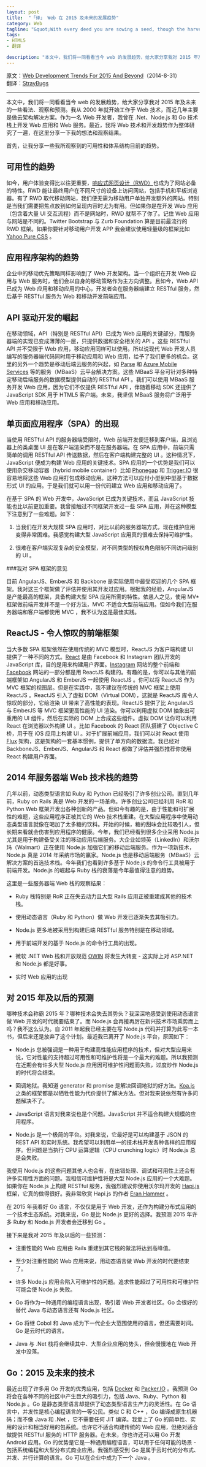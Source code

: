 ```yaml
--- 
layout: post
title:  "「译」 Web 在 2015 及未来的发展趋势"
category: Web
tagline: "&quot;With every deed you are sowing a seed, though the harvest you may not see.&quot; – Ella Wheeler Wilcox"
tags: 
- HTML5
- 翻译

description: "本文中，我们将一同看看当今 web 的发展趋势，给大家分享我对 2015 年及未来的一些看法、观察和预测。我从 2000 年就开始工作于 Web 技术，而近几年主要是做云架构解决方案。作为一名 Web 开发者，我曾在 .Net、Node.js 和 Go 技术栈上开发 Web 应用和 Web 服务。最近，我将 Web 技术和开发趋势作为整体研究了一遍，在这里分享一下我的想法和观察结果。"
---
```


原文：[Web Development Trends For 2015 And Beyond](https://medium.com/@shijuvar/web-development-trends-for-2015-and-beyond-c2d3c1ef5718)（2014-8-31）  
翻译：[StrayBugs](http://crimx.com)

-----

本文中，我们将一同看看当今 web 的发展趋势，给大家分享我对 2015 年及未来的一些看法、观察和预测。我从 2000 年就开始工作于 Web 技术，而近几年主要是做云架构解决方案。作为一名 Web 开发者，我曾在 .Net、Node.js 和 Go 技术栈上开发 Web 应用和 Web 服务。最近，我将 Web 技术和开发趋势作为整体研究了一遍，在这里分享一下我的想法和观察结果。

首先，让我分享一些我所观察到的可用性和体系结构目前的趋势。

可用性的趋势
------------

如今，用户体验变得比以往更重要，[响应式网页设计（RWD）](http://en.wikipedia.org/wiki/Responsive_web_design)也成为了网站必备的特性。RWD 能让最终用户在不同尺寸的设备上访问网站，包括手机和平板浏览器。有了 RWD 取代移动网站，我们便无需为移动用户单独开发额外的网站。特别是当我们需要把焦点放到如何呈现内容时尤为有用。但如果你是在开发 Web 应用（包含着大量 UI 交互流程）而不是网站时，RWD 就帮不了你了。记住 Web 应用与网站是不同的。Twitter Bootstrap 与 Zurb Foundation 算是目前最流行的 RWD 框架。如果你要针对移动用户开发 APP 我会建议使用轻量级的框架比如 [Yahoo Pure CSS](http://purecss.io/) 。

应用程序架构的趋势
------------------

企业中的移动优先策略同样影响到了 Web 开发架构。当一个组织在开发 Web 应用与 Web 服务时，他们会以自身的移动策略作为主方向调整。且如今，Web API 已成为 Web 应用和移动应用的中心，开发者会在服务器端建立 RESTful 服务，然后基于 RESTful 服务为 Web 和移动开发前端应用。

API 驱动开发的崛起
------------------

在移动领域，API（特别是 RESTful API）已成为 Web 应用的关键部分，而服务器端的实现已变成薄薄的一层，只提供数据和安全相关的 API 。这些 RESTful API 并不受限于 Web 应用，移动应用同样可以使用。所以说现代 Web 开发人员编写的服务器端代码同时用于移动应用和 Web 应用，给予了我们更多的机会。这里的另外一个趋势是移动后端云服务的兴起，如 [Parse](https://parse.com/) 和 [Azure Mobile Services](http://azure.microsoft.com/en-us/services/mobile-services/) 等的服务（MBaaS）云平台解决方案。这些 MBaaS 平台可针对多种特定移动后端服务的数据模型提供自动的 RESTful API 。我们可以使用 MBaaS 服务开发 Web 应用，因为它们不仅提供 RESTful API ，伴随着移动 SDK 还提供了 JavaScript SDK 用于 HTML5 客户端。未来，我坚信 MBaaS 服务将广泛用于 Web 应用和移动应用。

单页面应用程序（SPA）的出现
---------------------------

当使用 RESTful API 的服务器端受限时，Web 前端开发便迁移到客户端，且浏览器上的类桌面 UI 是在客户端渲染而不是在服务器端。在 SPA 应用中，前端只需简单的调用 RESTful API 传送数据，然后在客户端构建完整的 UI 。这种情况下，JavaScript 便成为构建 Web 应用的关键技术。SPA 应用的一个优势是我们可以使用杂交移动容器（hybrid mobile container）比如 [Phonegap](http://phonegap.com/) 和 [Trigger.IO](https://trigger.io/) 很容易地将这些 Web 应用打包成移动应用。这种方法可以应付小型到中型基于数据形式 UI 的应用。于是我们就可以用一份代码建立 Web 应用和移动应用了。

在基于 SPA 的 Web 开发中，JavaScript 已成为关键技术，而且 JavaScript 技能也比以前更加重要。我曾接触过不同框架开发过一些 SPA 应用，并在这种模型下注意到了一些难题。如下：

1. 当我们在开发大规模 SPA 应用时，对比以前的服务器端方式，现在维护应用变得非常困难。我感觉构建大型 JavaScript 应用真的很难去保持可维护性。

2. 很难在客户端实现复杂的安全模型，对不同类型的授权角色限制不同访问级别的 UI 。

###我对 SPA 框架的意见

目前 AngularJS、EmberJS 和 Backbone 是实际使用中最受欢迎的几个 SPA 框架。我对这三个框架做了评估并使用其开发过应用。根据我的经验，AngularJS 是产能最高的框架，具备构建大型 SPA 应用所需的特性。依愚人之见，使用 MV* 框架做前端开发并不是一个好方法，MVC 不适合大型前端应用。但如今我们在服务器端和客户端都使用 MVC ，我不认为这是最佳实践。

ReactJS - 令人惊叹的前端框架
----------------------------

当大多数 SPA 框架依然在使用传统的 MVC 模型时，ReactJS 为客户端构建 UI 提供了一种不同的方式。[React](http://facebook.github.io/react/) 是由 Facebook 和 Instagram 团队开发的 JavaScript 库，目的是用来构建用户界面。[Instagram](http://instagram.com/) 网站的整个前端和 [Facebook](https://www.facebook.com/) 网站的一部分都是用 ReactJS 构建的。有趣的是，你可以与其他的前端框架如 AngularJS 和 EmberJS 一起使用 ReactJS 。你可以将 ReactJS 作为 MVC 框架的视图层。但是在实践中，我不建议在传统的 MVC 框架上使用 ReactJS 。ReactJS 引入了虚拟 DOM（Virtual DOM），这就是 ReactJS 库令人惊叹的部分，它给渲染 UI 带来了高性能的表现。ReactJS 提供了比 AngularJS 与 EmberJS 等 MVC 框架更高性能的 UI 渲染。你可以利用虚拟 DOM 抽象出可重用的 UI 组件，然后在实际的 DOM 上合成这些组件。虚拟 DOM 让你可以利用 React 在浏览器以外构建 UI 。比如 Facebook 的 React 团队搭建了 Objective C 桥，用于在 iOS 应用上构建 UI 。对于扩展前端应用，我们可以对 React 使用 [Flux](http://facebook.github.io/react/docs/flux-overview.html) 架构，这是架构的一套基本惯例，提供了单方向的数据流。我已经对 BackboneJS、EmberJS、AngularJS 和 React 都做了评估并强烈推荐你使用 React 构建用户界面。

2014 年服务器端 Web 技术栈的趋势
--------------------------------

几年以前，动态类型语言如 Ruby 和 Python 已经吸引了许多创业公司。直到几年前，Ruby on Rails 真是 Web 开发的一场革命。许多创业公司已经利用 RoR 和 Python Web 框架开发出各种创新的产品。但如今有趣的是，由于性能和可扩展性的难题，这些应用程序正被其它的 Web 技术栈重建。在大型应用程序中使用动态类型语言就像在喝加了太多糖的饮料。开始的时候，糖的甜味会比较吸引人，但长期来看就会伤害到应用程序的健康。今年，我们已经看到很多企业采用 Node.js 尤其是用于构建备受关注的移动应用后端服务。大企业如领英（LinkedIn）和沃尔玛（Walmart）正在使用 Node.js 加强它们的移动后端服务。作为一项新技术，Node.js 真是 2014 年采纳市场的赢家。Node.js 也是移动后端服务（MBaaS）云解决方案的首选技术栈。今年我们也看到许多基于 Node.js 的命令行工具被用于前端开发。Node.js 的崛起与 Ruby 栈的衰落是今年最值得注意的趋势。

这里是一些服务器端 Web 栈的观察结果：

- Ruby 栈特别是 RoR 正在失去动力且大型 Rails 应用正被重建成其他的技术栈。

- 使用动态语言（Ruby 和 Python）做 Web 开发已逐渐失去其吸引力。

- Node.js 更多地被采用到构建后端 RESTful 服务特别是在移动领域。

- 用于前端开发的基于 Node.js 的命令行工具的出现。

- 微软 .NET Web 栈和开放规范 [OWIN](http://owin.org/) 将发生大转变 - 这实际上对 ASP.NET 和 Node.js 都是好事。

- 实时 Web 应用的出现

对 2015 年及以后的预测
----------------------

哪种技术会称霸 2015 年？哪种技术会失去其势头？我深深地感受到使用动态语言做 Web 开发的时代就要结束了。而 Node.js 会再接再厉在新兴技术市场乘势而上吗？我不这么认为。自 2011 年起我已经主要在写 Node.js 代码并打算为此写一本书，但后来还是放弃了这个计划。最近我已离开了 Node.js 平台，原因如下：

- Node.js 总被强调是一种用于构建高性能应用程序的技术，但对大型应用来说，它对性能的支持超过可用性和可维护性将是一个最大的难题。所以我预测在近期会有许多大型 Node.js 应用因可维护性问题而失败，过度炒作 Node.js 的时代将会结束。

- 回调地狱。我知道 generator 和 promise 是解决回调地狱的好方法。[Koa.js](http://koajs.com/) 之类的框架都是以牺牲性能为代价提供了解决方法。但对我来说依然有许多问题解决不了。

- JavaScript 语言对我来说也是个问题。JavaScript 并不适合构建大规模的应用程序。

- Node.js 是一个极简的平台。对我来说，它最好是可以构建基于 JSON 的 REST API 和实时系统。我希望可以利用单一的技术栈开发各种各样的应用程序。但问题是当执行 CPU 运算逻辑（CPU crunching logic）时 Node.js 总是会失败。

我使用 Node.js 的这些问题其他人也会有，在出错处理、调试和可用性上还会有许多实用性方面的问题。我相信可维护性将是大型 Node.js 应用的一个大难题。如果你在 Node.js 上构建 RESTful 服务，我强烈建议你使用沃尔玛开发的 [Hapi.js](http://hapijs.com/) 框架，它真的做得很好。我非常欣赏 Hapi.js 的作者 [Eran Hammer](https://twitter.com/eranhammer) 。

在 2015 年我看好 Go 语言，不仅仅是用于 Web 开发，还作为构建分布式应用的一个技术生态系统。对我来说，Go 是比 Node.js 更好的选择。我预测 2015 年许多 Ruby 和 Node.js 开发者会迁移到 Go 。

接下来是我对 2015 年及以后的一些预测：

- 注重性能的 Web 应用由 Rails 重建到其它栈的做法将达到高峰值。

- 至少对注重性能的 Web 应用来说，用动态语言做 Web 开发的时代要结束了。

- 许多 Node.js 应用会陷入可维护性的问题。追求性能超过了可用性和可维护性可能会使 Node.js 失败。

- Go 将作为一种通用的编程语言出现，吸引着 Web 开发者社区。Go 会很好的替代 Java 与动态语言还有 Node.js 社区。

- Go 将继 Cobol 和 Java 成为下一代企业大范围使用的语言，但还需要时间。Go 是云时代的语言。

- Java 与 .Net 栈将会继续其中、大型企业应用的势头，但会慢慢地在 Web 开发中没落。

Go：2015 及未来的技术
---------------------

最近出现了许多用 Go 开发的优秀应用，包括 [Docker](https://www.docker.com/) 和 [Packer.IO](http://www.packer.io/) 。我预测 Go 将会在各种不同的社区中产生巨大的吸引力，包括 Java、Ruby、Python 和 Node.js 。Go 是静态类型语言却提供了动态类型语言生产力的灵活性。在 Go 语言中，并发性是核心编程语言的一等公民。类似 C 和 C++ ，Go 编译成原生机器码；而不像 Java 和 .Net ，它不需要任何 JIT 编译。我爱上了 Go 的简单性、实用的设计和相当好用的包系统。也许它不适合构建传统的 Web 应用，但绝对适合做提供 RESTful 服务的 HTTP 服务器。在未来，你也许还可以用 Go 开发 Android 应用。Go 的优势是它是一种通用编程语言，可以用于任何可能的场景 - 包括系统编程和大型分布式商业应用。我强烈感受到 Go 是属于云时代的分布式、并发、并行计算的语言。Go 可以在企业中成为下一个 Java 。
